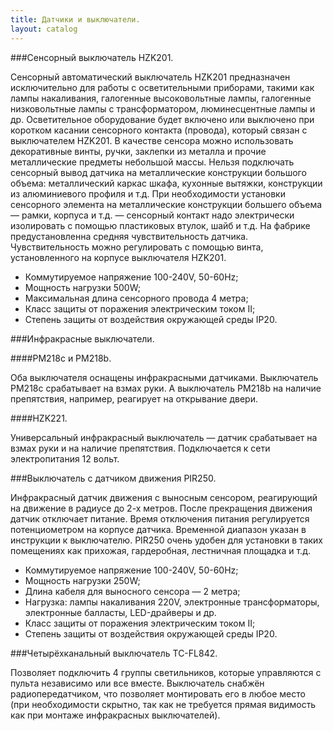 ```yaml
---
title: Датчики и выключатели.
layout: catalog
---
```


###Сенсорный выключатель HZK201.

Сенсорный автоматический выключатель HZK201 предназначен исключительно для работы с осветительными приборами, такими как лампы накаливания, галогенные высоковольтные лампы, галогенные низковольтные лампы с трансформатором, люминесцентные лампы и др. Осветительное оборудование будет включено или выключено при коротком касании сенсорного контакта (провода), который связан с выключателем HZK201. В качестве сенсора можно использовать декоративные винты, ручки, заклепки из металла и прочие металлические предметы небольшой массы. Нельзя подключать сенсорный вывод датчика на металлические конструкции большого объема: металлический каркас шкафа, кухонные вытяжки, конструкции из алюминиевого профиля и т.д. При необходимости установки сенсорного элемента на металлические конструкции большего объема — рамки, корпуса и т.д. — сенсорный контакт надо электрически изолировать с помощью пластиковых втулок, шайб и т.д. На фабрике предустановленна средняя чувствительность датчика. Чувствительность можно регулировать с помощью винта, установленного на корпусе выключателя HZK201.

+ Коммутируемое напряжение 100-240V, 50-60Hz; 
+ Мощность нагрузки 500W; 
+ Максимальная длина сенсорного провода 4 метра; 
+ Класс защиты от поражения электрическим током II; 
+ Степень защиты от воздействия окружающей среды IP20.

###Инфракрасные выключатели.

####PM218c и PM218b.

Оба выключателя оснащены инфракрасными датчиками. Выключатель PM218c срабатывает на взмах руки. А выключатель PM218b на наличие препятствия, например, реагирует на открывание двери.

####HZK221.

Универсальный инфракрасный выключатель — датчик срабатывает на взмах руки и на наличие препятствия. Подключается к сети электропитания 12 вольт.

###Выключатель с датчиком движения PIR250.

Инфракрасный датчик движения с выносным сенсором, реагирующий на движение в радиусе до 2-х метров. После прекращения движения датчик отключает питание. Время отключения питания регулируется потенциометром на корпусе датчика. Временной диапазон указан в инструкции к выключателю. PIR250 очень удобен для установки в таких помещениях как прихожая, гардеробная, лестничная площадка и т.д.

+ Коммутируемое напряжение 100-240V, 50-60Hz; 
+ Мощность нагрузки 250W; 
+ Длина кабеля для выносного сенсора — 2 метра;
+ Нагрузка: лампы накаливания 220V, электронные трансформаторы, 
электронные балласты, LED-драйверы и др. 
+ Класс защиты от поражения электрическим током II; 
+ Степень защиты от воздействия окружающей среды IP20.

###Четырёхканальный выключатель TC-FL842.

Позволяет подключить 4 группы светильников, которые управляются с пульта независимо или все вместе. Выключатель снабжён радиопередатчиком, что позволяет монтировать его в любое место (при необходимости скрытно, так как не требуется прямая видимость как при монтаже инфракрасных выключателей).

